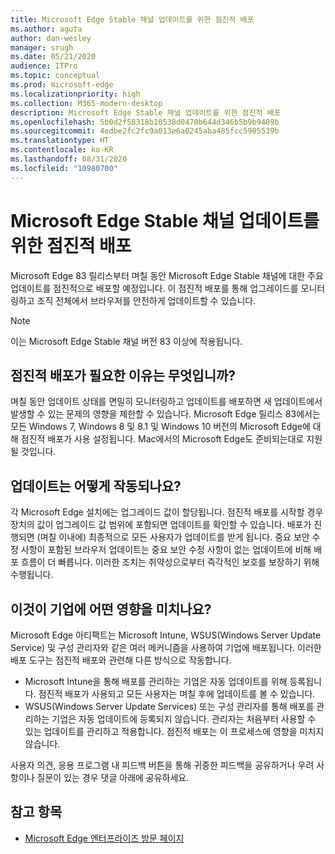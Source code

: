 ```yaml
---
title: Microsoft Edge Stable 채널 업데이트를 위한 점진적 배포
ms.author: aguta
author: dan-wesley
manager: srugh
ms.date: 05/21/2020
audience: ITPro
ms.topic: conceptual
ms.prod: microsoft-edge
ms.localizationpriority: high
ms.collection: M365-modern-desktop
description: Microsoft Edge Stable 채널 업데이트를 위한 점진적 배포
ms.openlocfilehash: 5b0d2f58318b10538d0470b644d346b5b9b9489b
ms.sourcegitcommit: 4edbe2fc2fc9a013e6a0245aba485fcc5905539b
ms.translationtype: HT
ms.contentlocale: ko-KR
ms.lasthandoff: 08/31/2020
ms.locfileid: "10980700"
---
```

# Microsoft Edge Stable 채널 업데이트를 위한 점진적 배포

Microsoft Edge 83 릴리스부터 며칠 동안 Microsoft Edge Stable 채널에 대한 주요 업데이트를 점진적으로 배포할 예정입니다. 이 점진적 배포를 통해 업그레이드를 모니터링하고 조직 전체에서 브라우저를 안전하게 업데이트할 수 있습니다.

> [!NOTE]
> 이는 Microsoft Edge Stable 채널 버전 83 이상에 적용됩니다.

##  <a name="why-do-we-need-progressive-rollout"></a>점진적 배포가 필요한 이유는 무엇입니까?

며칠 동안 업데이트 상태를 면밀히 모니터링하고 업데이트를 배포하면 새 업데이트에서 발생할 수 있는 문제의 영향을 제한할 수 있습니다. Microsoft Edge 릴리스 83에서는 모든 Windows 7, Windows 8 및 8.1 및 Windows 10 버전의 Microsoft Edge에 대해 점진적 배포가 사용 설정됩니다. Mac에서의 Microsoft Edge도 준비되는대로 지원될 것입니다.

##  <a name="how-will-the-updates-work"></a>업데이트는 어떻게 작동되나요?

각 Microsoft Edge 설치에는 업그레이드 값이 할당됩니다. 점진적 배포를 시작할 경우 장치의 값이 업그레이드 값 범위에 포함되면 업데이트를 확인할 수 있습니다. 배포가 진행되면 (며칠 이내에) 최종적으로 모든 사용자가 업데이트를 받게 됩니다. 중요 보안 수정 사항이 포함된 브라우저 업데이트는 중요 보안 수정 사항이 없는 업데이트에 비해 배포 흐름이 더 빠릅니다. 이러한 조치는 취약성으로부터 즉각적인 보호를 보장하기 위해 수행됩니다.

##  <a name="how-does-this-affect-enterprises"></a>이것이 기업에 어떤 영향을 미치나요?

Microsoft Edge 아티팩트는 Microsoft Intune, WSUS(Windows Server Update Service) 및 구성 관리자와 같은 여러 메커니즘을 사용하여 기업에 배포됩니다. 이러한 배포 도구는 점진적 배포와 관련해 다른 방식으로 작동합니다.

- Microsoft Intune을 통해 배포를 관리하는 기업은 자동 업데이트를 위해 등록됩니다. 점진적 배포가 사용되고 모든 사용자는 며칠 후에 업데이트를 볼 수 있습니다.
- WSUS(Windows Server Update Services) 또는 구성 관리자를 통해 배포를 관리하는 기업은 자동 업데이트에 등록되지 않습니다. 관리자는 처음부터 사용할 수 있는 업데이트를 관리하고 적용합니다. 점진적 배포는 이 프로세스에 영향을 미치지 않습니다.

사용자 의견, 응용 프로그램 내 피드백 버튼을 통해 귀중한 피드백을 공유하거나 우려 사항이나 질문이 있는 경우 댓글 아래에 공유하세요.

##  <a name="see-also"></a>참고 항목

- [Microsoft Edge 엔터프라이즈 방문 페이지](https://aka.ms/EdgeEnterprise)
